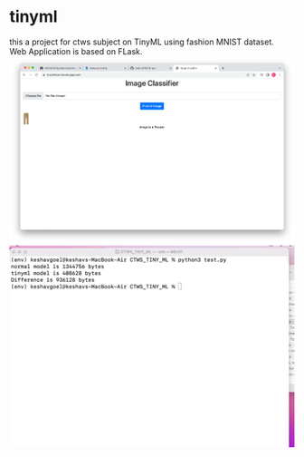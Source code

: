 # tinyml<br/>
this a project for ctws subject on TinyML using fashion MNIST dataset.<br/>
Web Application is based on FLask.
<img src = "https://github.com/keshav25201/tinyml/blob/main/Screenshot%202022-04-18%20at%2010.57.31%20PM.png"></img><br/>
<img src = "https://github.com/keshav25201/tinyml/blob/main/Screenshot%202022-03-23%20at%203.12.52%20PM.png"></img>
